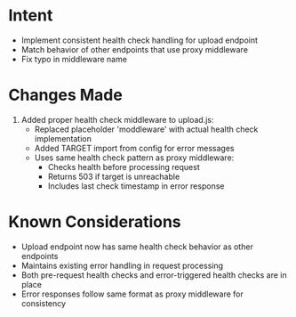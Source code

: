 # Intent
- Implement consistent health check handling for upload endpoint
- Match behavior of other endpoints that use proxy middleware
- Fix typo in middleware name

# Changes Made
1. Added proper health check middleware to upload.js:
   - Replaced placeholder 'moddleware' with actual health check implementation
   - Added TARGET import from config for error messages
   - Uses same health check pattern as proxy middleware:
     * Checks health before processing request
     * Returns 503 if target is unreachable
     * Includes last check timestamp in error response

# Known Considerations
- Upload endpoint now has same health check behavior as other endpoints
- Maintains existing error handling in request processing
- Both pre-request health checks and error-triggered health checks are in place
- Error responses follow same format as proxy middleware for consistency
